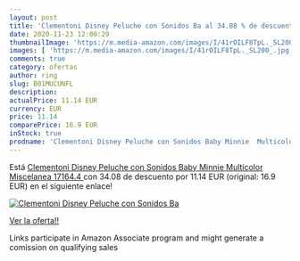 ```yaml
---
layout: post
title: 'Clementoni Disney Peluche con Sonidos Ba al 34.08 % de descuento'
date: 2020-11-23 12:00:29
thumbnailImage: 'https://m.media-amazon.com/images/I/41rOILF8TpL._SL200_.jpg'
images: [ 'https://m.media-amazon.com/images/I/41rOILF8TpL._SL200_.jpg' ]
comments: true
category: ofertas
author: ring
slug: B01MUCUNFL
description:
actualPrice: 11.14 EUR
currency: EUR
price: 11.14
comparePrice: 16.9 EUR
inStock: true
prodname: 'Clementoni Disney Peluche con Sonidos Baby Minnie  Multicolor  Miscelanea  17164.4 '
---
```


Está [Clementoni Disney Peluche con Sonidos Baby Minnie  Multicolor  Miscelanea  17164.4 ](https://www.amazon.es/dp/B01MUCUNFL/?tag=tolees-21) con 34.08 de descuento por 11.14 EUR (original: 16.9 EUR) en el siguiente enlace!

[![Clementoni Disney Peluche con Sonidos Ba](https://m.media-amazon.com/images/I/41rOILF8TpL._SL200_.jpg)](https://www.amazon.es/dp/B01MUCUNFL/?tag=tolees-21)

[Ver la oferta!!](https://www.amazon.es/dp/B01MUCUNFL/?tag=tolees-21)

Links participate in Amazon Associate program and might generate a comission on qualifying sales


